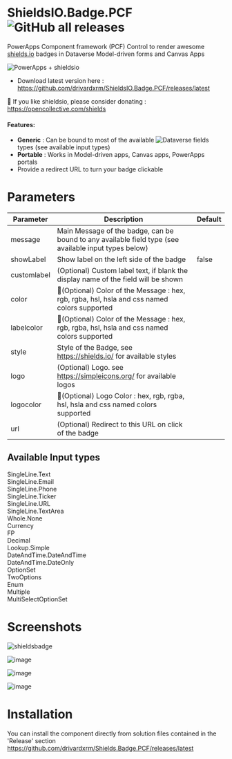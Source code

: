 # ShieldsIO.Badge.PCF ![GitHub all releases](https://img.shields.io/github/downloads/drivardxrm/ShieldsIO.Badge.PCF/total?style=plastic)
 PowerApps Component framework (PCF) Control to render awesome [shields.io](https://shields.io/) badges in Dataverse Model-driven forms and Canvas Apps
 
 ![PowerApps + shieldsio](https://img.shields.io/badge/PowerApps_%E2%99%A5%EF%B8%8F-Shields.io-404040?style=plastic&labelColor=742774&logo=powerapps&logoColor=null)
 
 * Download latest version here : https://github.com/drivardxrm/ShieldsIO.Badge.PCF/releases/latest

💸 If you like shieldsio, please consider donating : https://opencollective.com/shields

#### Features:

- **Generic** : Can be bound to most of the available ![Dataverse](https://img.shields.io/badge/-Dataverse-brightgreen?style=plastic&labelColor=null&logo=powerapps&logoColor=white) fields types (see available input types)
- **Portable** : Works in Model-driven apps, Canvas apps, PowerApps portals
- Provide a redirect URL to turn your badge clickable


# Parameters
| Parameter         | Description                                                                                  | Default     |
|-------------------|----------------------------------------------------------------------------------------------|----------   |
| message  | Main Message of the badge, can be bound to any available field type (see available input types below) |             |
| showLabel  | Show label on the left side of the badge |   false          |
| customlabel   |  (Optional) Custom label text, if blank the display name of the field will be shown   | |
| color   | 🎨(Optional) Color of the Message : hex, rgb, rgba, hsl, hsla and css named colors supported|  |
| labelcolor | 🎨(Optional) Color of the Message : hex, rgb, rgba, hsl, hsla and css named colors supported |     |
| style | Style of the Badge, see https://shields.io/ for available styles |     |
| logo | (Optional) Logo. see https://simpleicons.org/ for available logos |     |
| logocolor | 🎨(Optional) Logo Color : hex, rgb, rgba, hsl, hsla and css named colors supported |     |
| url | (Optional) Redirect to this URL on click of the badge |     |



## Available Input types ##
SingleLine.Text  
SingleLine.Email   
SingleLine.Phone   
SingleLine.Ticker  
SingleLine.URL  
SingleLine.TextArea  
Whole.None  
Currency  
FP  
Decimal  
Lookup.Simple  
DateAndTime.DateAndTime  
DateAndTime.DateOnly  
OptionSet  
TwoOptions  
Enum  
Multiple  
MultiSelectOptionSet  

# Screenshots

![shieldsbadge](https://user-images.githubusercontent.com/38399134/159392553-92deca84-ab02-4c70-a2aa-b1fe13901e96.png)


![image](https://user-images.githubusercontent.com/38399134/159392415-8787d133-758b-4720-845f-5e6a694e2169.png)

![image](https://user-images.githubusercontent.com/38399134/159394924-d2bc30fa-14d5-4146-be65-b69495e739b0.png)

![image](https://user-images.githubusercontent.com/38399134/159395186-d531471d-ea00-4621-9dbc-e7f709e7bef8.png)


# Installation
You can install the component directly from solution files contained in the 'Release' section
https://github.com/drivardxrm/Shields.Badge.PCF/releases/latest
